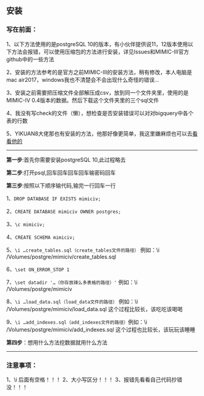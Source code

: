 安装
---
### 写在前面：
1、以下方法使用的是postgreSQL 10的版本，有小伙伴提供说11，12版本使用以下方法会报错，可以使用压缩包的方法进行安装，详见Issues和MIMIC-III官方github中的一些方法 

2、安装的方法参考的是官方之前MIMIC-III的安装方法，稍有修改，本人电脑是mac air2017，windows我也不清楚会不会出现什么奇怪的错误...

3、安装之前需要把压缩文件全部解压成csv，放到同一个文件夹里，使用的是MIMIC-IV 0.4版本的数据。然后下载这个文件夹里的三个sql文件

4、我没有写check的文件（懒），想检查是否安装错误可以对对bigquery中各个表的行数

5、YIKUAN8大佬那也有安装的方法，他那好像更简单，我这里嫌麻烦也可以去[看看他的](https://github.com/YIKUAN8/MIMIC-IV-Postgres)

---
**第一步**:首先你需要安装postgreSQL 10,此过程略去

**第二步**:打开psql,回车回车回车回车输密码回车

**第三步**:按照以下顺序输代码,输完一行回车一行

1、`DROP DATABASE IF EXISTS mimiciv;`

2、`CREATE DATABASE mimiciv OWNER postgres;`

3、`\c mimiciv;`

4、`CREATE SCHEMA mimiciv;`

5、`\i …create_tables.sql（create_tables文件的路径）` 例如：\i /Volumes/postgre/mimiciv/create_tables.sql

6、`\set ON_ERROR_STOP 1`

7、`\set datadir '…（你存放辣么多表格的路径）'` 例如：\i /Volumes/postgre/mimiciv

8、`\i …load_data.sql（load_data文件的路径）` 例如：\i /Volumes/postgre/mimiciv/load_data.sql 这个过程比较长，该吃吃该喝喝

9、`\i …add_indexes.sql（add_indexes文件的路径）`例如：\i /Volumes/postgre/mimiciv/add_indexes.sql 这个过程也比较长，该玩玩该睡睡

**第四步**：想用什么方法挖数据就用什么方法

---
### 注意事项：
1、\i 后面有空格！！！
2、大小写区分！！！
3、报错先看看自己代码抄错没！！！




